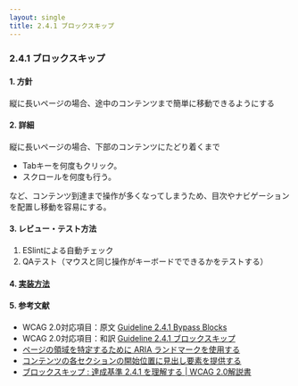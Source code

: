 ```yaml
---
layout: single
title: 2.4.1 ブロックスキップ
---
```


### 2.4.1 ブロックスキップ

#### 1. 方針
縦に長いページの場合、途中のコンテンツまで簡単に移動できるようにする

#### 2. 詳細
縦に長いページの場合、下部のコンテンツにたどり着くまで

- Tabキーを何度もクリック。
- スクロールを何度も行う。

など、コンテンツ到達まで操作が多くなってしまうため、目次やナビゲーションを配置し移動を容易にする。

#### 3. レビュー・テスト方法

1. ESlintによる自動チェック
2. QAテスト（マウスと同じ操作がキーボードでできるかをテストする）

#### 4. [実装方法](/src/html/2/4/1.md)

#### 5. 参考文献

- WCAG 2.0対応項目：原文 [Guideline 2.4.1 Bypass Blocks](https://www.w3.org/TR/2008/REC-WCAG20-20081211/#navigation-mechanisms-skip)
- WCAG 2.0対応項目：和訳 [Guideline 2.4.1 ブロックスキップ](http://waic.jp/docs/WCAG20/Overview.html#navigation-mechanisms-skip)
- [ページの領域を特定するために ARIA ランドマークを使用する](http://waic.jp/docs/WCAG-TECHS/ARIA11)
- [コンテンツの各セクションの開始位置に見出し要素を提供する](http://waic.jp/docs/WCAG-TECHS/H69)
- [ブロックスキップ : 達成基準 2.4.1 を理解する | WCAG 2.0解説書](http://waic.jp/docs/UNDERSTANDING-WCAG20/navigation-mechanisms-skip.html)
